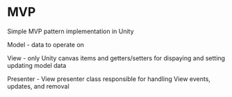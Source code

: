 # MVP
Simple MVP pattern implementation in Unity

Model - data to operate on

View - only Unity canvas items and getters/setters for dispaying and setting updating model data

Presenter - View presenter class responsible for handling View events, updates, and removal
